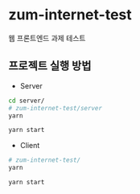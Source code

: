 # zum-internet-test

웹 프론트엔드 과제 테스트

## 프로젝트 실행 방법

- Server

```sh
cd server/
# zum-internet-test/server
yarn

yarn start
```

- Client

```sh
# zum-internet-test/
yarn

yarn start
```
